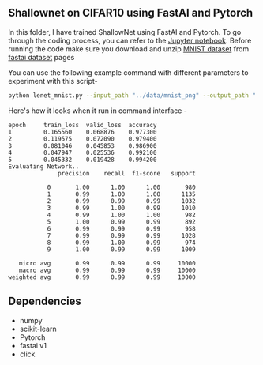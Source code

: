 ## Shallownet on CIFAR10 using FastAI and Pytorch

In this folder, I have trained ShallowNet using FastAI and Pytorch. To go through the coding process, you can refer to the [Jupyter notebook](). Before running the code make sure you download and unzip [MNIST dataset](https://s3.amazonaws.com/fast-ai-imageclas/mnist_png.tgz) from [fastai dataset](https://course.fast.ai/datasets) pages

You can use the following example command with different parameters to experiment with this script-
```bash
python lenet_mnist.py --input_path "../data/mnist_png" --output_path "./" --epochs 5 --learning_rate 1e-2 --batch_size 64
```

Here's how it looks when it run in command interface - 
```
epoch     train_loss  valid_loss  accuracy
1         0.165560    0.068876    0.977300
2         0.119575    0.072090    0.979400
3         0.081046    0.045853    0.986900
4         0.047947    0.025536    0.992100
5         0.045332    0.019428    0.994200
Evaluating Network..
              precision    recall  f1-score   support

           0       1.00      1.00      1.00       980
           1       0.99      1.00      1.00      1135
           2       0.99      0.99      0.99      1032
           3       0.99      1.00      0.99      1010
           4       0.99      1.00      1.00       982
           5       1.00      0.99      0.99       892
           6       0.99      0.99      0.99       958
           7       0.99      0.99      0.99      1028
           8       0.99      1.00      0.99       974
           9       1.00      0.99      0.99      1009

   micro avg       0.99      0.99      0.99     10000
   macro avg       0.99      0.99      0.99     10000
weighted avg       0.99      0.99      0.99     10000
```

## Dependencies
- numpy
- scikit-learn
- Pytorch
- fastai v1
- click
